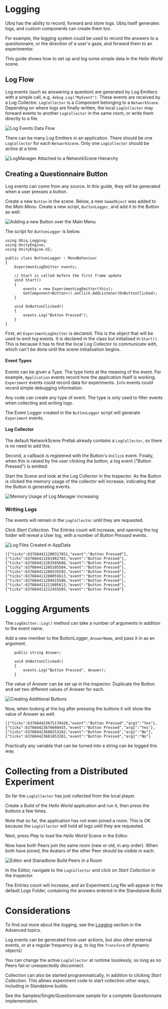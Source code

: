 # Logging

Ubiq has the ability to record, forward and store logs. Ubiq itself generates logs, and custom components can create them too.

For example, the logging system could be used to record the answers to a questionnaire, or the direction of a user's gaze, and forward them to an experimentor.

This guide shows how to set up and log some simple data in the *Hello World* scene.

## Log Flow

Log events (such as answering a question) are generated by Log Emitters with a simple call, e.g. `debug.Log("MyEvent")`. These events are received by a Log Collector. `LogCollector` is a Component belonging to a `NetworkScene`. Depending on where logs are finally written, the local `LogCollector` may forward events to another `LogCollector` in the same room, or write them directly to a file.

![Log Events Data Flow](images/d814b8e2-2a6e-4711-a089-62763e9e3b94.png)

There can be many Log Emitters in an application. There should be one `LogCollector` for each `NetworkScene`. Only one `LogCollector` should be *active* at a time.

![LogManager Attached to a NetworkScene Hierarchy](images/324c9e07-ec87-4827-ba6c-74c64eb81d9b.png)

## Creating a Questionnaire Button

Log events can come from any source. In this guide, they will be generated when a user presses a button.

Create a new `Button` in the scene. Below, a new `GameObject` was added to the *Main Menu*. Create a new script, `ButtonLogger`, and add it to the Button as well.

![Adding a new Button over the Main Menu](images/f9a34f6f-d584-41cc-8b07-2c02c9b17602.png)

The script for `ButtonLogger` is below.

```
using Ubiq.Logging;
using UnityEngine;
using UnityEngine.UI;

public class ButtonLogger : MonoBehaviour
{
    ExperimentLogEmitter events;

    // Start is called before the first frame update
    void Start()
    {
        events = new ExperimentLogEmitter(this);
        GetComponent<Button>().onClick.AddListener(OnButtonClicked);
    }

    void OnButtonClicked()
    {
        events.Log("Button Pressed");
    }
}
```


First, an `ExperimentLogEmitter` is declared. This is the object that will be used to emit log events. It is declared in the class but initialised in `Start()`. This is because it has to find the local Log Collector to communicate with, which can't be done until the scene initialisation begins.

#### Event Types

Events can be given a Type. The type hints at the meaning of the event. For example, `Application` events record how the application itself is working. `Experiment` events could record data for experiments. `Info` events could record simple debugging information.

Any code can create any type of event. The type is only used to filter events when collecting and writing logs.

The Event Logger created in the `ButtonLogger` script will generate `Experiment` events.

#### Log Collector

The default NetworkScene Prefab already contains a `LogCollector`, so there is no need to add this.

Second, a callback is registered with the Button's `OnClick` event. Finally, when this is raised by the user clicking the button, a log event ("Button Pressed") is emitted.

Start the Scene and look at the Log Collector in the Inspector. As the Button is clicked the memory usage of the collector will increase, indicating that the Button is generating events.

![Memory Usage of Log Manager increasing](images/3faa3448-5b19-4959-8034-8352579c7171.png)

### Writing Logs

The events will remain in the `LogCollector` until they are requested.

Click *Start Collection*. The Entries count will increase, and opening the log folder will reveal a User log, with a number of *Button Pressed* events.

![Log Files Created in AppData](images/81afbd3b-42c1-419f-998c-1856f3fb36b3.png)

```
[{"ticks":637684411200317851,"event":"Button Pressed"},
{"ticks":637684411201982783,"event":"Button Pressed"},
{"ticks":637684411203585606,"event":"Button Pressed"},
{"ticks":637684411205105584,"event":"Button Pressed"},
{"ticks":637684411206535592,"event":"Button Pressed"},
{"ticks":637684411208055613,"event":"Button Pressed"},
{"ticks":637684411209415586,"event":"Button Pressed"},
{"ticks":637684411211005613,"event":"Button Pressed"},
{"ticks":637684411212455585,"event":"Button Pressed"}
```

# Logging Arguments

The `LogEmitter::Log()` method can take a number of arguments in addition to the event name.

Add a new member to the ButtonLogger, `AnswerName`, and pass it in as an argument.

```
    public string Answer;

    void OnButtonClicked()
    {
        events.Log("Button Pressed", Answer);
    }
```

The value of Answer can be set up in the inspector. Duplicate the Button and set two different values of Answer for each.

![Creating Additional Buttons](images/8b7c15e1-9113-448f-ac49-f95893e584ee.png)

Now, when looking at the log after pressing the buttons it will show the value of Answer as well.

```
[{"ticks":637684423675170428,"event":"Button Pressed","arg1":"Yes"},
{"ticks":637684423676660455,"event":"Button Pressed","arg1":"Yes"},
{"ticks":637684423680253262,"event":"Button Pressed","arg1":"No"},
{"ticks":637684423681853281,"event":"Button Pressed","arg1":"No"}
```

Practically any variable that can be turned into a string can be logged this way.


# Collecting from a Distributed Experiment

So far the `LogCollector` has just collected from the local player.

Create a Build of the *Hello World* application and run it, then press the buttons a few times.

Note that so far, the application has not even joined a room. This is OK because the `LogCollector` will hold all logs until they are requested.

Next, press *Play* to load the *Hello World* Scene in the Editor.

Now have both Peers join the same room (new or old, in any order). When both have joined, the Avatars of the other Peer should be visible in each.

![Editor and Stanadlone Build Peers in a Room](images/5b74ce51-93f7-4707-bce7-451d79186b06.png)

In the Editor, navigate to the `LogCollector` and click on *Start Collection* in the Inspector. 

The Entries count will increase, and an Experiment Log file will appear in the default Logs Folder, containing the answers entered in the Standalone Build.

# Considerations

To find out more about the logging, see the [Logging](eventlogging.md) section in the Advanced topics.

Log events can be generated from user actions, but also other external events, or at a regular frequency (e.g. to log the `Transform` of dynamic objects)

You can change the active `LogCollector` at runtime losslessly, so long as no Peers fail or unexpectedly disconnect.

Collection can also be started programmatically, in addition to clicking *Start Collection*. This allows experiment code to start collection other ways, including in Standalone builds.

See the Samples/Single/Questionnaire sample for a complete Questionnaire implementation.